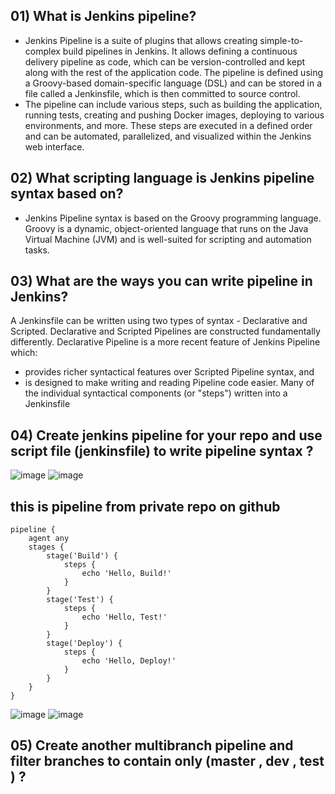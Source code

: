 ## 01) What is Jenkins pipeline?
- Jenkins Pipeline is a suite of plugins that allows creating simple-to-complex build pipelines in Jenkins. It allows defining a continuous delivery pipeline as code, which can be version-controlled and kept along with the rest of the application code. The pipeline is defined using a Groovy-based domain-specific language (DSL) and can be stored in a file called a Jenkinsfile, which is then committed to source control.
- The pipeline can include various steps, such as building the application, running tests, creating and pushing Docker images, deploying to various environments, and more. These steps are executed in a defined order and can be automated, parallelized, and visualized within the Jenkins web interface.

## 02) What scripting language is Jenkins pipeline syntax based on?
- Jenkins Pipeline syntax is based on the Groovy programming language. Groovy is a dynamic, object-oriented language that runs on the Java Virtual Machine (JVM) and is well-suited for scripting and automation tasks. 

## 03) What are the ways you can write pipeline in Jenkins?
A Jenkinsfile can be written using two types of syntax - Declarative and Scripted.
Declarative and Scripted Pipelines are constructed fundamentally differently. Declarative Pipeline is a more recent feature of Jenkins Pipeline which:
- provides richer syntactical features over Scripted Pipeline syntax, and 
- is designed to make writing and reading Pipeline code easier. 
Many of the individual syntactical components (or "steps") written into a Jenkinsfile

## 04) Create jenkins pipeline for your repo and use script file (jenkinsfile) to write pipeline syntax ? 
![image](https://user-images.githubusercontent.com/28235504/217923277-08e498d1-f3a0-4714-9284-5a92b44ac774.png)
![image](https://user-images.githubusercontent.com/28235504/217923536-8437ff26-94ba-4550-b447-4f10c8d676c4.png)

## this is pipeline from private repo on github
```
pipeline {
    agent any 
    stages {
        stage('Build') { 
            steps {
                echo 'Hello, Build!'
            }
        }
        stage('Test') { 
            steps {
                echo 'Hello, Test!'
            }
        }
        stage('Deploy') { 
            steps {
                echo 'Hello, Deploy!'
            }
        }
    }
}
```
![image](https://user-images.githubusercontent.com/28235504/217923883-5e68d0c6-a948-4bc9-b76a-eceb8609aff4.png)
![image](https://user-images.githubusercontent.com/28235504/217923974-41c1969f-d058-460a-9906-eaf052086185.png)

## 05) Create another multibranch pipeline and filter branches to contain only (master , dev , test ) ? 

